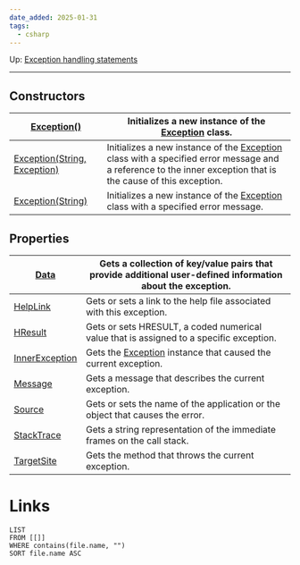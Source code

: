 ```yaml
---
date_added: 2025-01-31
tags:
  - csharp
---
```

Up: [Exception handling statements](Exception%20handling%20statements.md)
___
## Constructors

| [Exception()](https://learn.microsoft.com/en-us/dotnet/api/system.exception.-ctor?view=net-9.0#system-exception-ctor)                                                  | Initializes a new instance of the [Exception](https://learn.microsoft.com/en-us/dotnet/api/system.exception?view=net-9.0) class.                                                                                                           |
| ---------------------------------------------------------------------------------------------------------------------------------------------------------------------- | ------------------------------------------------------------------------------------------------------------------------------------------------------------------------------------------------------------------------------------------ |
| [Exception(String, Exception)](https://learn.microsoft.com/en-us/dotnet/api/system.exception.-ctor?view=net-9.0#system-exception-ctor(system-string-system-exception)) | Initializes a new instance of the [Exception](https://learn.microsoft.com/en-us/dotnet/api/system.exception?view=net-9.0) class with a specified error message and a reference to the inner exception that is the cause of this exception. |
| [Exception(String)](https://learn.microsoft.com/en-us/dotnet/api/system.exception.-ctor?view=net-9.0#system-exception-ctor(system-string))                             | Initializes a new instance of the [Exception](https://learn.microsoft.com/en-us/dotnet/api/system.exception?view=net-9.0) class with a specified error message.                                                                            |

## Properties

| [Data](https://learn.microsoft.com/en-us/dotnet/api/system.exception.data?view=net-9.0#system-exception-data)                               | Gets a collection of key/value pairs that provide additional user-defined information about the exception.                                   |
| ------------------------------------------------------------------------------------------------------------------------------------------- | -------------------------------------------------------------------------------------------------------------------------------------------- |
| [HelpLink](https://learn.microsoft.com/en-us/dotnet/api/system.exception.helplink?view=net-9.0#system-exception-helplink)                   | Gets or sets a link to the help file associated with this exception.                                                                         |
| [HResult](https://learn.microsoft.com/en-us/dotnet/api/system.exception.hresult?view=net-9.0#system-exception-hresult)                      | Gets or sets HRESULT, a coded numerical value that is assigned to a specific exception.                                                      |
| [InnerException](https://learn.microsoft.com/en-us/dotnet/api/system.exception.innerexception?view=net-9.0#system-exception-innerexception) | Gets the [Exception](https://learn.microsoft.com/en-us/dotnet/api/system.exception?view=net-9.0) instance that caused the current exception. |
| [Message](https://learn.microsoft.com/en-us/dotnet/api/system.exception.message?view=net-9.0#system-exception-message)                      | Gets a message that describes the current exception.                                                                                         |
| [Source](https://learn.microsoft.com/en-us/dotnet/api/system.exception.source?view=net-9.0#system-exception-source)                         | Gets or sets the name of the application or the object that causes the error.                                                                |
| [StackTrace](https://learn.microsoft.com/en-us/dotnet/api/system.exception.stacktrace?view=net-9.0#system-exception-stacktrace)             | Gets a string representation of the immediate frames on the call stack.                                                                      |
| [TargetSite](https://learn.microsoft.com/en-us/dotnet/api/system.exception.targetsite?view=net-9.0#system-exception-targetsite)             | Gets the method that throws the current exception.                                                                                           |
# Links
```dataview
LIST
FROM [[]]
WHERE contains(file.name, "")
SORT file.name ASC
```
